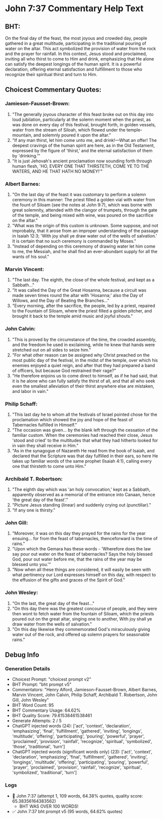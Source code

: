 # John 7:37 Commentary Help Text

## BHT:
On the final day of the feast, the most joyous and crowded day, people gathered in a great multitude, participating in the traditional pouring of water on the altar. This act symbolized the provision of water from the rock and the prayer for rainfall. In this context, Jesus stood and proclaimed, inviting all who thirst to come to Him and drink, emphasizing that He alone can satisfy the deepest longings of the human spirit. It is a powerful declaration, offering eternal satisfaction and fulfillment to those who recognize their spiritual thirst and turn to Him.

## Choicest Commentary Quotes:
### Jamieson-Fausset-Brown:
1. "The generally joyous character of this feast broke out on this day into loud jubilation, particularly at the solemn moment when the priest, as was done on every day of this festival, brought forth, in golden vessels, water from the stream of Siloah, which flowed under the temple-mountain, and solemnly poured it upon the altar."
2. "If any man thirst, let him come unto me, and drink!—What an offer! The deepest cravings of the human spirit are here, as in the Old Testament, expressed by the figure of 'thirst,' and the eternal satisfaction of them by 'drinking.'"
3. "It is just Jehovah's ancient proclamation now sounding forth through human flesh, 'HO, EVERY ONE THAT THIRSTETH, COME YE TO THE WATERS, AND HE THAT HATH NO MONEY!'"

### Albert Barnes:
1. "On the last day of the feast it was customary to perform a solemn ceremony in this manner: The priest filled a golden vial with water from the fount of Siloam (see the notes at John 9:7), which was borne with great solemnity, attended with the clangor of trumpets, through the gate of the temple, and being mixed with wine, was poured on the sacrifice on the altar."
2. "What was the origin of this custom is unknown. Some suppose, and not improbably, that it arose from an improper understanding of the passage in Isaiah 12:3; 'With joy shall ye draw water out of the wells of salvation.' It is certain that no such ceremony is commanded by Moses."
3. "Instead of depending on this ceremony of drawing water let him come to me, the Messiah, and he shall find an ever-abundant supply for all the wants of his soul."

### Marvin Vincent:
1. "The last day. The eighth, the close of the whole festival, and kept as a Sabbath..."
2. "It was called the Day of the Great Hosanna, because a circuit was made seven times round the altar with 'Hosanna;' also the Day of Willows, and the Day of Beating the Branches..."
3. "Every morning, after the sacrifice, the people, led by a priest, repaired to the Fountain of Siloam, where the priest filled a golden pitcher, and brought it back to the temple amid music and joyful shouts."

### John Calvin:
1. "This is proved by the circumstance of the time, the crowded assembly, and the freedom he used in exclaiming, while he knew that hands were stretched out on all sides to seize him."
2. "For what other reason can be assigned why Christ preached on the most public day of the festival, in the midst of the temple, over which his enemies enjoyed a quiet reign, and after that they had prepared a band of officers, but because God restrained their rage?"
3. "He therefore enjoins us to come direct to himself, as if he had said, that it is he alone who can fully satisfy the thirst of all, and that all who seek even the smallest alleviation of their thirst anywhere else are mistaken, and labor in vain."

### Philip Schaff:
1. "This last day he to whom all the festivals of Israel pointed chose for the proclamation which showed the joy and hope of the feast of Tabernacles fulfilled in Himself."
2. "The occasion was given... by the blank left through the cessation of the familiar custom. When the ceremonies had reached their close, Jesus 'stood and cried' to the multitudes that what they had hitherto looked for in vain they shall receive in Him."
3. "As in the synagogue of Nazareth He read from the book of Isaiah, and declared that the Scripture was that day fulfilled in their ears, so here He takes up familiar words of the same prophet (Isaiah 4:1), calling every one that thirsteth to come unto Him."

### Archibald T. Robertson:
1. "The eighth day which was 'an holy convocation,' kept as a Sabbath, apparently observed as a memorial of the entrance into Canaan, hence 'the great day of the feast'."
2. "Picture Jesus standing (linear) and suddenly crying out (punctiliar)."
3. "If any one is thirsty."

### John Gill:
1. "Moreover, it was on this day they prayed for the rains for the year ensuing... for from the feast of tabernacles, thenceforward is the time of rains."
2. "Upon which the Gemara has these words - 'Wherefore does the law say pour out water on the feast of tabernacles? Says the holy blessed God, pour out water before me, that the rains of the year may be blessed unto you.'"
3. "Now when all these things are considered, it will easily be seen with what pertinency our Lord expresses himself on this day, with respect to the effusion of the gifts and graces of the Spirit of God."

### John Wesley:
1. "On the last, the great day of the feast..."
2. "On this day there was the greatest concourse of people, and they were then wont to fetch water from the fountain of Siloam, which the priests poured out on the great altar, singing one to another, With joy shall ye draw water from the wells of salvation."
3. "On this day likewise they commemorated God's miraculously giving water out of the rock, and offered up solemn prayers for seasonable rains."


## Debug Info
### Generation Details
- Choicest Prompt: "choicest prompt v2"
- BHT Prompt: "bht prompt v5"
- Commentators: "Henry Alford, Jamieson-Fausset-Brown, Albert Barnes, Marvin Vincent, John Calvin, Philip Schaff, Archibald T. Robertson, John Gill, John Wesley"
- BHT Word Count: 95
- BHT Commentary Usage: 64.62%
- BHT Quality Score: 79.61538461538461
- Generate Attempts: 2 / 5
- ChatGPT injected words (24):
	['act', 'context', 'declaration', 'emphasizing', 'final', 'fulfillment', 'gathered', 'inviting', 'longings', 'multitude', 'offering', 'participating', 'pouring', 'powerful', 'prayer', 'proclaimed', 'provision', 'rainfall', 'recognize', 'spiritual', 'symbolized', 'those', 'traditional', 'turn']
- ChatGPT injected words (significant words only) (23):
	['act', 'context', 'declaration', 'emphasizing', 'final', 'fulfillment', 'gathered', 'inviting', 'longings', 'multitude', 'offering', 'participating', 'pouring', 'powerful', 'prayer', 'proclaimed', 'provision', 'rainfall', 'recognize', 'spiritual', 'symbolized', 'traditional', 'turn']

### Logs
- 🔄 John 7:37 (attempt 1, 109 words, 64.38% quotes, quality score: 65.38356164383562) 
	- BHT WAS OVER 100 WORDS!
- ✅ John 7:37 bht prompt v5 (95 words, 64.62% quotes)
